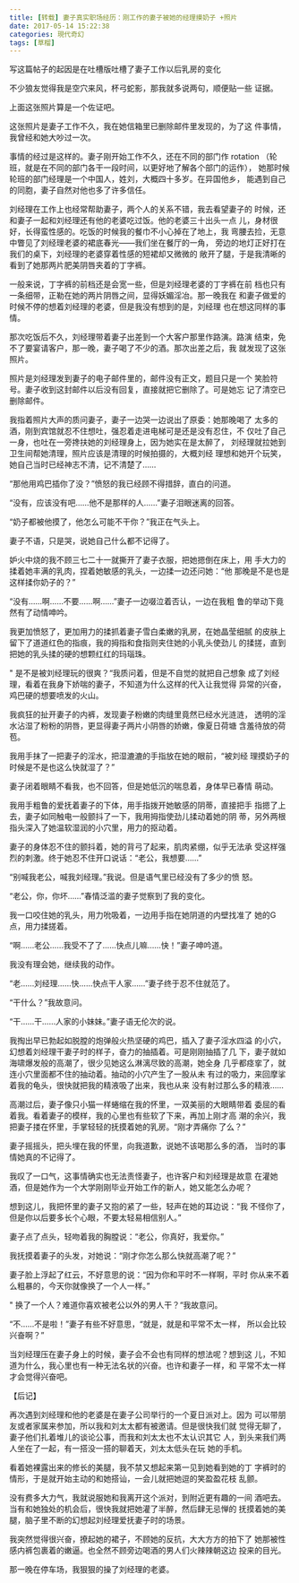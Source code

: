```yaml
---
title: [转载] 妻子真实职场经历：刚工作的妻子被她的经理摸奶子 +照片
date: 2017-05-14 15:22:38
categories: 現代奇幻
tags: [草榴]
---
```

写这篇帖子的起因是在吐槽版吐槽了妻子工作以后乳房的变化

不少狼友觉得我是空穴来风，杯弓蛇影，那我就多说两句，顺便贴一些
证据。

 

上面这张照片算是一个佐证吧。

这张照片是妻子工作不久，我在她信箱里已删除邮件里发现的，为了这
件事情，我曾经和她大吵过一次。

事情的经过是这样的。妻子刚开始工作不久，还在不同的部门作 rotation
（轮班，就是在不同的部门各干一段时间，以更好地了解各个部门的运作），
她那时候轮班的部门经理是一个中国人，姓刘，大概四十多岁。在异国他乡，
能遇到自己的同胞，妻子自然对他也多了许多信任。

刘经理在工作上也经常帮助妻子，两个人的关系不错，我去看望妻子的
时候，还和妻子一起和刘经理还有他的老婆吃过饭。他的老婆三十出头一点
儿，身材很好，长得蛮性感的。吃饭的时候我的餐巾不小心掉在了地上，我
弯腰去捡，无意中瞥见了刘经理老婆的裙底春光——我们坐在餐厅的一角，
旁边的地灯正好打在我们的桌下，刘经理的老婆穿着性感的短裙却又微微的
敞开了腿，于是我清晰的看到了她那两片肥美阴唇夹着的丁字裤。

一般来说，丁字裤的前档还是会宽一些，但是刘经理老婆的丁字裤在前
档也只有一条细带，正勒在她的两片阴唇之间，显得妖媚淫冶。那一晚我在
和妻子做爱的时候不停的想着刘经理的老婆，但是我没有想到的是，刘经理
也在想这同样的事情。

那次吃饭后不久，刘经理带着妻子出差到一个大客户那里作路演。路演
结束，免不了要宴请客户，那一晚，妻子喝了不少的酒。那次出差之后，我
就发现了这张照片。

照片是刘经理发到妻子的电子邮件里的，邮件没有正文，题目只是一个
笑脸符号。妻子收到这封邮件以后没有回复，直接就把它删除了。可是她忘
记了清空已删除邮件。

我指着照片大声的质问妻子，妻子一边哭一边说出了原委：她那晚喝了
太多的酒，刚到宾馆就忍不住想吐，强忍着走进电梯可是还是没有忍住，不
仅吐了自己一身，也吐在一旁搀扶她的刘经理身上，因为她实在是太醉了，
刘经理就拉她到卫生间帮她清理，照片应该是清理的时候拍摄的，大概刘经
理想和她开个玩笑，她自己当时已经神志不清，记不清楚了……

“那他用鸡巴插你了没？”愤怒的我已经顾不得措辞，直白的问道。

“没有，应该没有吧……他不是那样的人……”妻子泪眼迷离的回答。

“奶子都被他摸了，他怎么可能不干你？”我正在气头上。

妻子不语，只是哭，说她自己什么都不记得了。

妒火中烧的我不顾三七二十一就撕开了妻子衣服，把她摁倒在床上，用
手大力的揉着她丰满的乳肉，捏着她敏感的乳头，一边揉一边还问她：“他
那晚是不是也是这样揉你奶子的？”

“没有……啊……不要……啊……”妻子一边啜泣着否认，一边在我粗
鲁的举动下竟然有了动情呻吟。

我更加愤怒了，更加用力的揉抓着妻子雪白柔嫩的乳房，在她晶莹细腻
的皮肤上留下了道道红色的指痕，我的拇指和食指则夹住她的小乳头使劲儿
的揉搓，直到把她的乳头揉的硬的想颗红红的玛瑙珠。

" 是不是被刘经理玩的很爽？“我质问着，但是不自觉的就把自己想象
成了刘经理，看着在我身下娇喘的妻子，不知道为什么这样的代入让我觉得
异常的兴奋，鸡巴硬的想要喷发的火山。

我疯狂的扯开妻子的内裤，发现妻子粉嫩的肉缝里竟然已经水光涟涟，
透明的淫水沾湿了粉粉的阴唇，更显得妻子两片小阴唇的娇嫩，像夏日荷塘
含羞待放的荷苞。

我用手抹了一把妻子的淫水，把湿漉漉的手指放在她的眼前，“被刘经
理摸奶子的时候是不是也这么快就湿了？”

妻子闭着眼睛不看我，也不回答，但是她低沉的喘息着，身体早已春情
萌动。

我用手粗鲁的爱抚着妻子的下体，用手指拨开她敏感的阴蒂，直接把手
指摁了上去，妻子如同触电一般颤抖了一下，我用拇指使劲儿揉动着她的阴
蒂，另外两根指头深入了她温软湿润的小穴里，用力的抠动着。

妻子的身体忍不住的颤抖着，她的背弓了起来，肌肉紧绷，似乎无法承
受这样强烈的刺激。终于她忍不住开口说话：“老公，我想要……”

“别喊我老公，喊我刘经理。”我说。但是语气里已经没有了多少的愤
怒。

“老公，你，你坏……”春情泛滥的妻子觉察到了我的变化。

我一口咬住她的乳头，用力吮吸着，一边用手指在她阴道的内壁找准了
她的G 点，用力揉搓着。

“啊……老公……我受不了了……快点儿嘛……快！”妻子呻吟道。

我没有理会她，继续我的动作。

“老……刘经理……快……快点干人家……”妻子终于忍不住就范了。

“干什么？”我故意问。

“干……干……人家的小妹妹。”妻子语无伦次的说。

我掏出早已勃起如脱膛的炮弹般火热坚硬的鸡巴，插入了妻子淫水四溢
的小穴，幻想着刘经理干妻子时的样子，奋力的抽插着。可是刚刚抽插了几
下，妻子就如海啸爆发般的高潮了，很少见她这么淋漓尽致的高潮，她全身
几乎都痉挛了，就连小穴里面都不住的抽动着。抽动的小穴产生了一股从未
有过的吸力，来回摩挲着我的龟头，很快就把我的精液吸了出来，我也从来
没有射过那么多的精液……

高潮过后，妻子像只小猫一样蜷缩在我的怀里，一双美丽的大眼睛带着
委屈的看着我。看着妻子的模样，我的心里也有些软了下来，再加上刚才高
潮的余兴，我把妻子搂在怀里，手掌轻轻的抚摸着她的乳房。“刚才弄痛你
了么？”

妻子摇摇头，把头埋在我的怀里，向我道歉，说她不该喝那么多的酒，
当时的事情她真的不记得了。

我叹了一口气，这事情确实也无法责怪妻子，也许客户和刘经理是故意
在灌她酒，但是她作为一个大学刚刚毕业开始工作的新人，她又能怎么办呢？

想到这儿，我把怀里的妻子又抱的紧了一些，轻声在她的耳边说：“我
不怪你了，但是你以后要多长个心眼，不要太轻易相信别人。”

妻子点了点头，轻吻着我的胸膛说：“老公，你真好，我爱你。”

我抚摸着妻子的头发，对她说：“刚才你怎么那么快就高潮了呢？”

妻子脸上浮起了红云，不好意思的说：“因为你和平时不一样啊，平时
你从来不着么粗暴的，今天你就像换了一个人一样。”

" 换了一个人？难道你喜欢被老公以外的男人干？“我故意问。

“不……不是啦！”妻子有些不好意思，“就是，就是和平常不太一样，
所以会比较兴奋啊？”

当刘经理压在妻子身上的时候，妻子会不会也有同样的想法呢？想到这
儿，不知道为什么，我心里也有一种无法名状的兴奋。也许和妻子一样，和
平常不太一样才会觉得兴奋吧。

【后记】

再次遇到刘经理和他的老婆是在妻子公司举行的一个夏日派对上。因为
可以带朋友或者家属来参加，所以我和刘太太都有被邀请。但是很快我们就
觉得无聊了，妻子他们扎着堆儿的谈论公事，而我和刘太太也不太认识其它
人，到头来我们两人坐在了一起，有一搭没一搭的聊着天，刘太太低头在玩
她的手机。

看着她裸露出来的修长的美腿，我不禁又想起来第一见到她看到她的丁
字裤时的情形，于是就开始主动的和她搭讪，一会儿就把她逗的笑盈盈花枝
乱颤。

没有费多大力气，我就说服她和我离开这个派对，到附近更有趣的一间
酒吧去。当有和她独处的机会后，很快我就把她灌了半醉，然后肆无忌惮的
抚摸着她的美腿，脑子里不断的幻想起刘经理爱抚妻子时的场景。

我突然觉得很兴奋，撩起她的裙子，不顾她的反抗，大大方方的拍下了
她那被性感内裤包裹着的嫩逼。也全然不顾旁边喝酒的男人们火辣辣朝这边
投来的目光。
 
那一晚在停车场，我狠狠的操了刘经理的老婆。